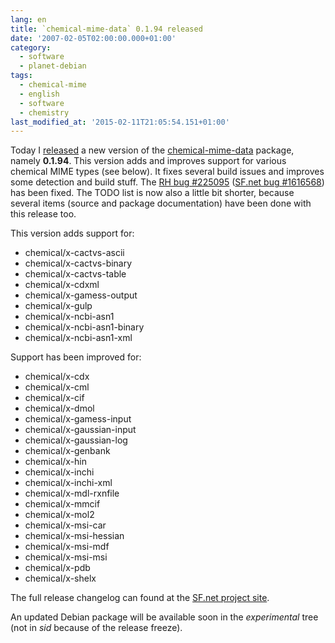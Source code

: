 ```yaml
---
lang: en
title: `chemical-mime-data` 0.1.94 released
date: '2007-02-05T02:00:00.000+01:00'
category:
  - software
  - planet-debian
tags:
  - chemical-mime
  - english
  - software
  - chemistry
last_modified_at: '2015-02-11T21:05:54.151+01:00'
---
```


Today I [released] a new version of the [chemical-mime-data] package, namely
**0.1.94**. This version adds and improves support for various chemical MIME
types (see below). It fixes several build issues and improves some detection
and build stuff. The [RH bug #225095] ([SF.net bug #1616568]) has been fixed.
The TODO list is now also a little bit shorter, because several items (source
and package documentation) have been done with this release too.

This version adds support for:

* chemical/x-cactvs-ascii
* chemical/x-cactvs-binary
* chemical/x-cactvs-table
* chemical/x-cdxml
* chemical/x-gamess-output
* chemical/x-gulp
* chemical/x-ncbi-asn1
* chemical/x-ncbi-asn1-binary
* chemical/x-ncbi-asn1-xml

Support has been improved for:

* chemical/x-cdx
* chemical/x-cml
* chemical/x-cif
* chemical/x-dmol
* chemical/x-gamess-input
* chemical/x-gaussian-input
* chemical/x-gaussian-log
* chemical/x-genbank
* chemical/x-hin
* chemical/x-inchi
* chemical/x-inchi-xml
* chemical/x-mdl-rxnfile
* chemical/x-mmcif
* chemical/x-mol2
* chemical/x-msi-car
* chemical/x-msi-hessian
* chemical/x-msi-mdf
* chemical/x-msi-msi
* chemical/x-pdb
* chemical/x-shelx

The full release changelog can found at the [SF.net project site].

An updated Debian package will be available soon in the *experimental* tree
(not in *sid* because of the release freeze).

[released]: https://sourceforge.net/project/showfiles.php?group_id=159685
[chemical-mime-data]: http://chemical-mime.sourceforge.net/
[RH bug #225095]: https://bugzilla.redhat.com/225095
[SF.net bug #1616568]: http://sourceforge.net/p/chemical-mime/bugs/1/
[SF.net project site]: http://chemical-mime.svn.sourceforge.net/viewvc/chemical-mime/tags/release_0_1_94/chemical-mime-data/NEWS?revision=120

<!-- vim: set tw=79 ts=2 sw=2 ai si et: -->
